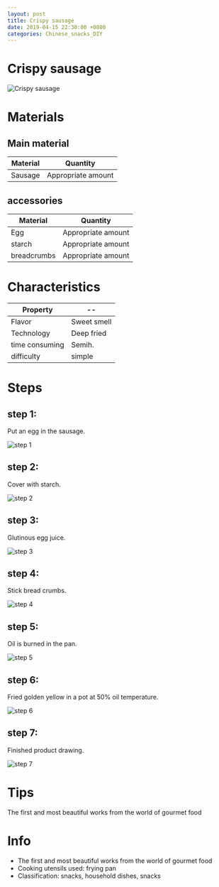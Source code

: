 ```yaml
---
layout: post
title: Crispy sausage
date: 2019-04-15 22:30:00 +0800
categories: Chinese_snacks_DIY
---
```


# Crispy sausage

![Crispy sausage]({{site.baseurl}}/img/401535/401535.jpg)

# Materials


## Main material

Material|Quantity
--|--
Sausage|Appropriate amount

## accessories

Material|Quantity
--|--
Egg|Appropriate amount
starch|Appropriate amount
breadcrumbs|Appropriate amount

# Characteristics

Property|--
--|--
Flavor|Sweet smell
Technology|Deep fried
time consuming|Semih.
difficulty|simple

# Steps

## step 1:

Put an egg in the sausage.

![step 1]({{site.baseurl}}/img/401535/1.jpg)

## step 2:

Cover with starch.

![step 2]({{site.baseurl}}/img/401535/2.jpg)

## step 3:

Glutinous egg juice.

![step 3]({{site.baseurl}}/img/401535/3.jpg)

## step 4:

Stick bread crumbs.

![step 4]({{site.baseurl}}/img/401535/4.jpg)

## step 5:

Oil is burned in the pan.

![step 5]({{site.baseurl}}/img/401535/5.jpg)

## step 6:

Fried golden yellow in a pot at 50% oil temperature.

![step 6]({{site.baseurl}}/img/401535/6.jpg)

## step 7:

Finished product drawing.

![step 7]({{site.baseurl}}/img/401535/7.jpg)

# Tips

The first and most beautiful works from the world of gourmet food

# Info

- The first and most beautiful works from the world of gourmet food
- Cooking utensils used: frying pan
- Classification: snacks, household dishes, snacks